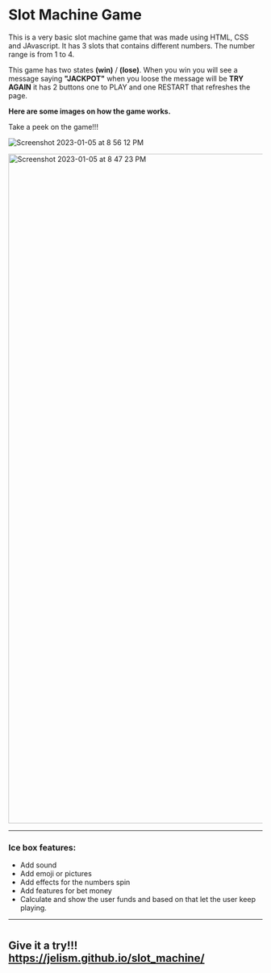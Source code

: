 
# Slot Machine Game

This is a very basic slot machine game that was made using HTML, CSS and JAvascript.
It has 3 slots that contains different numbers. The number range is from 1 to 4.

This game has two states **(win)** / **(lose)**. When you win you will see a message saying **"JACKPOT"**
 when you loose the message will be **TRY AGAIN**
it has 2 buttons one to PLAY and one RESTART that refreshes the page.



**Here are some images on how the game works.**

Take a peek on the game!!!

![Screenshot 2023-01-05 at 8 56 12 PM](https://user-images.githubusercontent.com/120356496/210916291-3a1914a6-b785-4155-bcdb-6449db09d355.png)




<img width="1329" alt="Screenshot 2023-01-05 at 8 47 23 PM" src="https://user-images.githubusercontent.com/120356496/210916415-f8d9256b-5ffd-4605-802f-5595a3a08244.png">

---
### Ice box features:

- Add sound
- Add emoji or pictures
- Add effects for the numbers spin
- Add features for bet money
- Calculate and show the user funds and based on that let the user keep  playing.
---
#
**Give it a try!!!**
https://jelism.github.io/slot_machine/ 
---